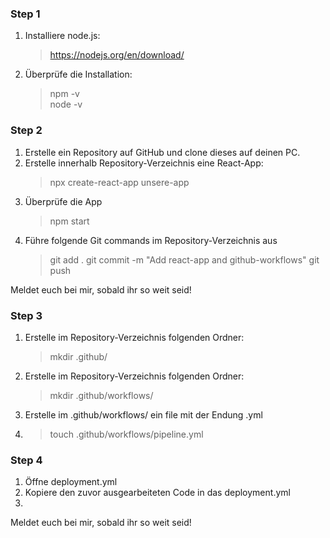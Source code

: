 ### Step 1 
1. Installiere node.js: 
    > https://nodejs.org/en/download/
2. Überprüfe die Installation: 
    > npm -v  
    > node -v

### Step 2
1. Erstelle ein Repository auf GitHub und clone dieses auf deinen PC.
2. Erstelle innerhalb Repository-Verzeichnis eine React-App: 
   > npx create-react-app unsere-app
3. Überprüfe die App
   > npm start
4. Führe folgende Git commands im Repository-Verzeichnis aus
   > git add . 
   > git commit -m "Add react-app and github-workflows"
   > git push

Meldet euch bei mir, sobald ihr so weit seid! 

### Step 3
1. Erstelle im Repository-Verzeichnis folgenden Ordner:
   >mkdir .github/
2. Erstelle im Repository-Verzeichnis folgenden Ordner:
   >mkdir .github/workflows/
3. Erstelle im .github/workflows/ ein file mit der Endung .yml 
4. > touch .github/workflows/pipeline.yml

### Step 4
1. Öffne deployment.yml
2. Kopiere den zuvor ausgearbeiteten Code in das deployment.yml
3. 

Meldet euch bei mir, sobald ihr so weit seid! 
